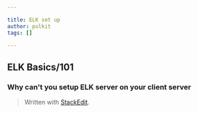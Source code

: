 ```yaml
---

title: ELK set up
author: pulkit
tags: []

---
```


## ELK Basics/101

### Why can't you setup ELK server on your client server



> Written with [StackEdit](https://stackedit.io/).
<!--stackedit_data:
eyJoaXN0b3J5IjpbMTk4NjM3ODU2OSwyMDY3NTY0MzMwXX0=
-->